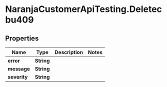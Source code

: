 # NaranjaCustomerApiTesting.Deletecbu409

## Properties

Name | Type | Description | Notes
------------ | ------------- | ------------- | -------------
**error** | **String** |  | 
**message** | **String** |  | 
**severity** | **String** |  | 


